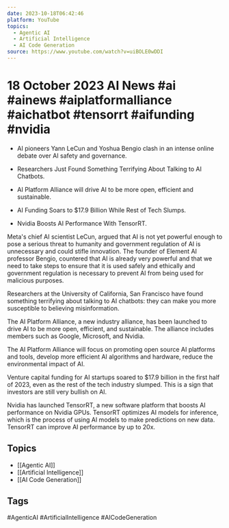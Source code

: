 ```yaml
---
date: 2023-10-18T06:42:46
platform: YouTube
topics:
  - Agentic AI
  - Artificial Intelligence
  - AI Code Generation
source: https://www.youtube.com/watch?v=uiBOLE0wDDI
---
```

# 18 October 2023 AI News #ai #ainews #aiplatformalliance #aichatbot #tensorrt #aifunding #nvidia

- AI pioneers Yann LeCun and Yoshua Bengio clash in an intense online debate over AI safety and governance.

- Researchers Just Found Something Terrifying About Talking to AI Chatbots.

- AI Platform Alliance will drive AI to be more open, efficient and sustainable.

- AI Funding Soars to $17.9 Billion While Rest of Tech Slumps.

- Nvidia Boosts AI Performance With TensorRT.

Meta's chief AI scientist LeCun, argued that AI is not yet powerful enough to pose a serious threat to humanity and government regulation of AI is unnecessary and could stifle innovation. The founder of Element AI professor Bengio, countered that AI is already very powerful and that we need to take steps to ensure that it is used safely and ethically and government regulation is necessary to prevent AI from being used for malicious purposes.

Researchers at the University of California, San Francisco have found something terrifying about talking to AI chatbots: they can make you more susceptible to believing misinformation.

The AI Platform Alliance, a new industry alliance, has been launched to drive AI to be more open, efficient, and sustainable. The alliance includes members such as Google, Microsoft, and Nvidia.

The AI Platform Alliance will focus on promoting open source AI platforms and tools, develop more efficient AI algorithms and hardware, reduce the environmental impact of AI.

Venture capital funding for AI startups soared to $17.9 billion in the first half of 2023, even as the rest of the tech industry slumped. This is a sign that investors are still very bullish on AI.

Nvidia has launched TensorRT, a new software platform that boosts AI performance on Nvidia GPUs. TensorRT optimizes AI models for inference, which is the process of using AI models to make predictions on new data. TensorRT can improve AI performance by up to 20x.

## Topics
- [[Agentic AI]]
- [[Artificial Intelligence]]
- [[AI Code Generation]]

## Tags
#AgenticAI #ArtificialIntelligence #AICodeGeneration